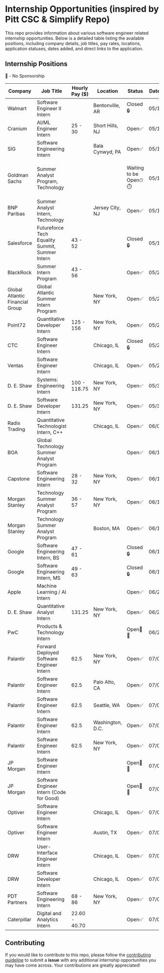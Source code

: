 
# Internship Opportunities (inspired by Pitt CSC & Simplify Repo)

This repo provides information about various software engineer related internship opportunities. Below is a detailed table listing the available positions, including company details, job titles, pay rates, locations, application statuses, dates added, and direct links to the application.

## Internship Positions

🛂 - No Sponsorship

|**Company**|**Job Title**|**Hourly Pay ($)**|**Location**|**Status**|**Date Added**|**Application Link**|**Notes**|
|-----------|-------------|------------------|------------|----------|--------------|-------|-------|
|Walmart|Software Engineer II Intern||Bentonville, AR|Closed🔒|05/19/2024|~~[Apply Here](https://careers.walmart.com/us/jobs/WD1859337-2025-summer-intern-software-engineer-ii)~~|
|Cranium|AI/ML Engineer Intern|25 - 30|Short Hills, NJ|Open✅|05/19/2024|[Apply Here](https://www.Application_Linkedin.com/jobs/view/3925803158/?alternateChannel=search&refId=CUPJ7%2FmdAYQXkO%2FkeNhM1A%3D%3D&trackingId=S3o5%2F80RMhaLqIA%2BqE%2FsEg%3D%3D&trk=d_flagship3_search_srp_jobs)|
|SIG|Software Engineering Intern||Bala Cynwyd, PA|Open✅|05/19/2024|[Apply Here](https://careers.sig.com/job/8218/Software-Engineering-Intern-Summer-2025)|
|Goldman Sachs|Summer Analyst Program, Technology|||Waiting to be Open⏱⏱️|05/19/2024|[Apply Here](https://www.goldmansachs.com/careers/students/programs/americas/2025-summer-analyst-program.html)|Technology sector will opens between July 1st to August 15
|BNP Paribas|Summer Analyst Intern, Technology||Jersey City, NJ|Open✅|05/19/2024|[Apply Here](https://bnppus.tal.net/vx/lang-en-GB/mobile-0/brand-7/candidate/so/pm/1/pl/2/opp/900/en-GB?site=group.bnpparibas&campaignReal=0&src=CWS-15640&offerID=900&domainID=174&entityID=94)|
|Salesforce|Futureforce Tech Equality Summit, Summer Intern|43 - 52||Closed🔒|05/19/2024|~~[Apply Here](https://salesforce.wd12.myworkdayjobs.com/External_Career_Site/job/California---San-Francisco/XMLNAME-2024-Futureforce-Tech-Equality-Summit---Summer-2025-Intern_JR252504-1?source=Application_LinkedIn_Jobs)~~|
|BlackRock|Summer Intern Program|43 - 56||Open✅|05/23/2024|[Apply Here](https://blackrock.tal.net/vx/lang-en-GB/mobile-0/brand-3/xf-1aa1a96c5ba3/candidate/so/pm/1/pl/1/opp/8163-2025-Summer-Internship-Program-AMERS/en-GB)|
|Global Atlantic Financial Group|Global Atlantic Summer Intern Program||New York, NY|Open✅|05/23/2024|[Apply Here](https://boards.greenhouse.io/gainternships/jobs/5594014)|
|Point72|Quantitative Developer Intern|125 - 156|New York, NY|Open✅|05/23/2024|[Apply Here](https://careers.point72.com/CSJobDetail?jobName=summer-2025-quantitative-developer-internship&jobCode=CSS-0012293)|
|CTC|Software Engineer Intern||Chicago, IL|Closed🔒|05/23/2024|~~[Apply Here](https://job-boards.greenhouse.io/chicagotradingreferral/jobs/4392240005)~~|
|Ventas|Software Engineer Intern||Chicago, IL|Open✅|05/23/2024|[Apply Here](https://ventas.wd1.myworkdayjobs.com/ventas_careers/job/IL---Chicago/Intern--Software-Engineering--Summer-2025-_R0001113?source=Application_LinkedIn)|
|D. E. Shaw|Systems: Engineering Intern|100 - 118.75|New York, NY|Open✅|05/30/2024|[Apply Here](https://www.deshaw.com/careers/systems-engineering-intern-new-york-summer-2025-5141)|
|D. E. Shaw|Software Developer Intern|131.25|New York, NY|Open✅|05/30/2024|[Apply Here](https://www.deshaw.com/careers/software-developer-intern-new-york-summer-2025-5137)|
|Radix Trading|Quantitative Technologist Intern, C++||Chicago, IL|Open✅|06/07/2024|[Apply Here](https://boards.greenhouse.io/radixuniversity/jobs/7463231002)|
|BOA|Global Technology Summer Analyst Program|||Open✅|06/15/2024|[Apply Here](https://campus.bankofamerica.com/careers/global_technology_summer_analyst_program__2025.html)|
|Capstone|Software Engineering Intern|28 - 32|New York, NY|Open✅|06/15/2024|[Apply Here](https://www.capstoneco.com/careers/2025-summer-internship-software-engineering-2/?gh_jid=7470795002)|
|Morgan Stanley|Technology Summer Analyst Program|36 - 57|New York, NY|Open✅|06/17/2024|[Apply Here](https://morganstanley.tal.net/vx/candidate/apply/17297)|
|Morgan Stanley|Technology Summer Analyst Program||Boston, MA|Open✅|06/17/2024|[Apply Here](https://morganstanley.tal.net/vx/candidate/apply/17133)|
|Google|Software Engineering Intern, BS|47 - 61||Closed🔒|06/18/2024|~~[Apply Here](https://www.google.com/about/careers/applications/jobs/results/86639017272976070-software-engineering-intern-bs-summer-2025?target_level=INTERN_AND_APPRENTICE&target_level=EARLY&employment_type=INTERN&employment_type=FULL_TIME&location=United%20States&page=3)~~|
|Google|Software Engineering Intern, MS|49 - 63||Closed🔒|06/18/2024|~~[Apply Here](https://www.google.com/about/careers/applications/jobs/results/128518435922420422-software-engineering-intern-ms-summer-2025?target_level=INTERN_AND_APPRENTICE&target_level=EARLY&employment_type=INTERN&employment_type=FULL_TIME&location=United%20States&page=4)~~|
|Apple|Machine Learning / AI Intern|||Open✅|06/24/2024|[Apply Here](https://jobs.apple.com/en-us/details/200554363/machine-learning-ai-internships)|
|D. E. Shaw|Quantitative Analyst Intern|131.25|New York, NY|Open✅|06/25/2024|[Apply Here](https://www.deshaw.com/careers/quantitative-analyst-intern-new-york-summer-2025-5134)|
|PwC|Products & Technology Intern|||Open🛂✅|06/26/2024|[Apply Here](https://pwc.wd3.myworkdayjobs.com/US_Entry_Level_Careers/job/IL-Rosemont/Start-Internship-Summer-2025---Products---Technology_535273WD-1?source=US_ENT_Careers&utm_source=Simplify&ref=Simplify)|
|Palantir|Forward Deployed Software Engineer Intern|62.5|New York, NY|Open✅|07/01/2024|[Apply Here](https://jobs.lever.co/palantir/c8d45e31-cf15-411e-b085-87d52f602d3c)|
|Palantir|Software Engineer Intern|62.5|Palo Alto, CA|Open✅|07/01/2024|[Apply Here](https://jobs.lever.co/palantir/e27af7ab-41fc-40c9-b31d-02c6cb1c505c)|
|Palantir|Software Engineer Intern|62.5|Seattle, WA|Open✅|07/01/2024|[Apply Here](https://jobs.lever.co/palantir/2fb19022-bb65-4af8-b6fa-31beb345c140)|
|Palantir|Software Engineer Intern|62.5|Washington, D.C.|Open✅|07/01/2024|[Apply Here](https://jobs.lever.co/palantir/bdcfb29f-4f27-42de-933f-7f83a359b9f0)|
|Palantir|Software Engineer Intern|62.5|New York, NY|Open✅|07/01/2024|[Apply Here](https://jobs.lever.co/palantir/7d69cf8a-06fd-4f05-bd84-27149db29c4d)|
|JP Morgan|Software Engineer Intern|||Open🛂✅|07/01/2024|[Apply Here](https://jpmc.fa.oraclecloud.com/hcmUI/CandidateExperience/en/sites/CX_1001/job/210527407)|
|JP Morgan|Software Engineer Intern (Code for Good)|||Open🛂✅|07/01/2024|[Apply Here](https://jpmc.fa.oraclecloud.com/hcmUI/CandidateExperience/en/sites/CX_1001/job/210527899/?utm_medium=jobshare)|
|Optiver|Software Engineer Intern||Chicago, IL|Open✅|07/05/2024|[Apply Here](https://optiver.com/working-at-optiver/career-opportunities/7325586002/)|
|Optiver|Software Engineer Intern||Austin, TX|Open✅|07/05/2024|[Apply Here](https://optiver.com/working-at-optiver/career-opportunities/7498434002/)|
|DRW|User-Interface Engineer Intern||Chicago, IL|Open✅|07/08/2024|[Apply Here](https://drw.com/work-at-drw/listings/user-interface-ui-engineer-intern-2909233)|
|DRW|Software Developer Intern||Chicago, IL|Open✅|07/08/2024|[Apply Here](https://drw.com/work-at-drw/listings/software-developer-intern-2909276)|
|PDT Partners|Software Engineering Intern|68 - 86|New York, NY|Open✅|07/09/2024|[Apply Here](https://boards.greenhouse.io/pdtpartners/jobs/4423823)|
|Caterpillar|Digital and Analytics Intern|22.60 - 40.70||Open✅|07/09/2024|[Apply Here](https://careers.caterpillar.com/en/jobs/job/r0000264456-2025-summer-corporate-intern-digital-and-analytics/)|

## Contributing

If you would like to contribute to this repo, please follow the [contributing guideline](https://github.com/arunike/Summer-2025-Internship-List/blob/main/CONTRIBUTING.md) to submit a **issue** with any additional internship opportunities you may have come across. Your contributions are greatly appreciated!

